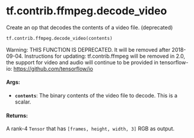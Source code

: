 <div itemscope itemtype="http://developers.google.com/ReferenceObject">
<meta itemprop="name" content="tf.contrib.ffmpeg.decode_video" />
<meta itemprop="path" content="Stable" />
</div>

# tf.contrib.ffmpeg.decode_video

Create an op that decodes the contents of a video file. (deprecated)

``` python
tf.contrib.ffmpeg.decode_video(contents)
```

<!-- Placeholder for "Used in" -->

Warning: THIS FUNCTION IS DEPRECATED. It will be removed after 2018-09-04.
Instructions for updating:
tf.contrib.ffmpeg will be removed in 2.0, the support for video and audio will continue to be provided in tensorflow-io: https://github.com/tensorflow/io

#### Args:


* <b>`contents`</b>: The binary contents of the video file to decode. This is a scalar.


#### Returns:

A rank-4 `Tensor` that has `[frames, height, width, 3]` RGB as output.
